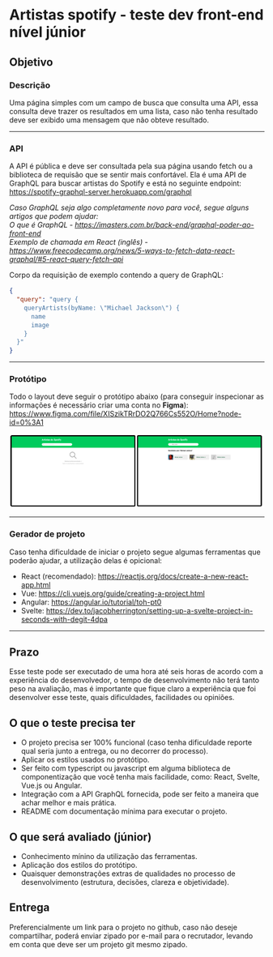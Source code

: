 # Artistas spotify - teste dev front-end nível júnior

## Objetivo
### Descrição
Uma página simples com um campo de busca que consulta uma API, essa consulta deve trazer os resultados em uma lista, caso não tenha resultado deve ser exibido uma mensagem que não obteve resultado.

---

### API
A API é pública e deve ser consultada pela sua página usando fetch ou a biblioteca de requisão que se sentir mais confortável. Ela é uma API de GraphQL para buscar artistas do Spotify e está no seguinte endpoint:  
https://spotify-graphql-server.herokuapp.com/graphql  

_Caso GraphQL seja algo completamente novo para você, segue alguns artigos que podem ajudar:  
O que é GraphQL - https://imasters.com.br/back-end/graphql-poder-ao-front-end  
Exemplo de chamada em React (inglês) - https://www.freecodecamp.org/news/5-ways-to-fetch-data-react-graphql/#5-react-query-fetch-api_

Corpo da requisição de exemplo contendo a query de GraphQL:
```json
{
  "query": "query {
    queryArtists(byName: \"Michael Jackson\") {
      name
      image
    }
  }"
}
```

---

### Protótipo
Todo o layout deve seguir o protótipo abaixo (para conseguir inspecionar as informações é necessário criar uma conta no **Figma**):  
https://www.figma.com/file/XISzikTRrDO2Q766Cs552O/Home?node-id=0%3A1

![preview.png](preview.png)

---

### Gerador de projeto
Caso tenha dificuldade de iniciar o projeto segue algumas ferramentas que poderão ajudar, a utilização delas é opicional:  
- React (recomendado): https://reactjs.org/docs/create-a-new-react-app.html
- Vue: https://cli.vuejs.org/guide/creating-a-project.html
- Angular: https://angular.io/tutorial/toh-pt0
- Svelte: https://dev.to/jacobherrington/setting-up-a-svelte-project-in-seconds-with-degit-4dpa

---

## Prazo
Esse teste pode ser executado de uma hora até seis horas de acordo com a experiência do desenvolvedor, o tempo de desenvolvimento não terá tanto peso na avaliação, mas é importante que fique claro a experiência que foi desenvolver esse teste, quais dificuldades, facilidades ou opiniões.

## O que o teste precisa ter
- O projeto precisa ser 100% funcional (caso tenha dificuldade reporte qual seria junto a entrega, ou no decorrer do processo).
- Aplicar os estilos usados no protótipo.
- Ser feito com typescript ou javascript em alguma biblioteca de componentização que você tenha mais facilidade, como: React, Svelte, Vue.js ou Angular.
- Integração com a API GraphQL fornecida, pode ser feito a maneira que achar melhor e mais prática.
- README com documentação mínima para executar o projeto.

## O que será avaliado (júnior)
- Conhecimento mínino da utilização das ferramentas.
- Aplicação dos estilos do protótipo.
- Quaisquer demonstrações extras de qualidades no processo de desenvolvimento (estrutura, decisões, clareza e objetividade).

## Entrega
Preferencialmente um link para o projeto no github, caso não deseje compartilhar, poderá enviar zipado por e-mail para o recrutador, levando em conta que deve ser um projeto git mesmo zipado.
